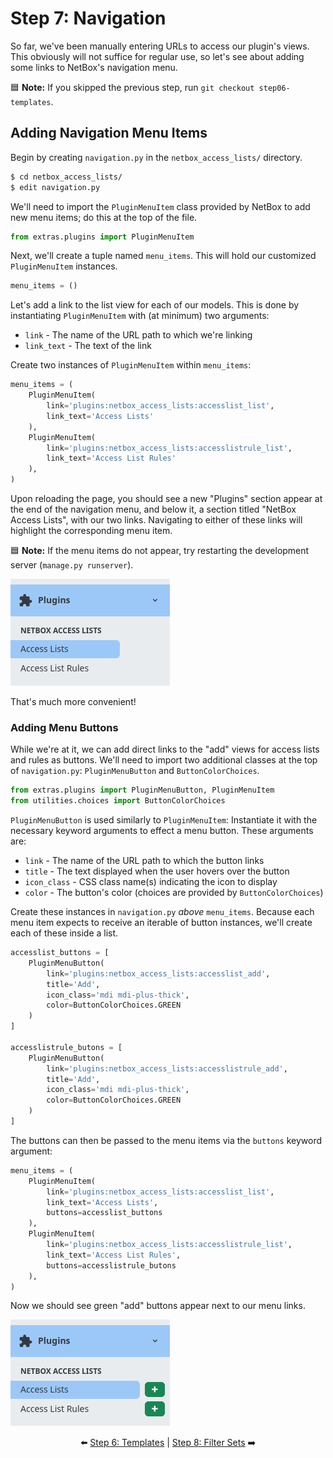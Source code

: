 # Step 7: Navigation

So far, we've been manually entering URLs to access our plugin's views. This obviously will not suffice for regular use, so let's see about adding some links to NetBox's navigation menu.

:blue_square: **Note:** If you skipped the previous step, run `git checkout step06-templates`.

## Adding Navigation Menu Items

Begin by creating `navigation.py` in the `netbox_access_lists/` directory.

```bash
$ cd netbox_access_lists/
$ edit navigation.py
```

We'll need to import the `PluginMenuItem` class provided by NetBox to add new menu items; do this at the top of the file.

```python
from extras.plugins import PluginMenuItem
```

Next, we'll create a tuple named `menu_items`. This will hold our customized `PluginMenuItem` instances.

```python
menu_items = ()
```

Let's add a link to the list view for each of our models. This is done by instantiating `PluginMenuItem` with (at minimum) two arguments:

* `link` - The name of the URL path to which we're linking
* `link_text` - The text of the link

Create two instances of `PluginMenuItem` within `menu_items`:

```python
menu_items = (
    PluginMenuItem(
        link='plugins:netbox_access_lists:accesslist_list',
        link_text='Access Lists'
    ),
    PluginMenuItem(
        link='plugins:netbox_access_lists:accesslistrule_list',
        link_text='Access List Rules'
    ),
)
```

Upon reloading the page, you should see a new "Plugins" section appear at the end of the navigation menu, and below it, a section titled "NetBox Access Lists", with our two links. Navigating to either of these links will highlight the corresponding menu item.

:blue_square: **Note:** If the menu items do not appear, try restarting the development server (`manage.py runserver`).

![Navigation menu items](/images/step07-menu-items1.png)

That's much more convenient!

### Adding Menu Buttons

While we're at it, we can add direct links to the "add" views for access lists and rules as buttons. We'll need to import two additional classes at the top of `navigation.py`: `PluginMenuButton` and `ButtonColorChoices`.

```python
from extras.plugins import PluginMenuButton, PluginMenuItem
from utilities.choices import ButtonColorChoices
```

`PluginMenuButton` is used similarly to `PluginMenuItem`: Instantiate it with the necessary keyword arguments to effect a menu button. These arguments are:

* `link` - The name of the URL path to which the button links
* `title` - The text displayed when the user hovers over the button
* `icon_class` - CSS class name(s) indicating the icon to display
* `color` - The button's color (choices are provided by `ButtonColorChoices`)

Create these instances in `navigation.py` _above_ `menu_items`. Because each menu item expects to receive an iterable of button instances, we'll create each of these inside a list.

```python
accesslist_buttons = [
    PluginMenuButton(
        link='plugins:netbox_access_lists:accesslist_add',
        title='Add',
        icon_class='mdi mdi-plus-thick',
        color=ButtonColorChoices.GREEN
    )
]

accesslistrule_butons = [
    PluginMenuButton(
        link='plugins:netbox_access_lists:accesslistrule_add',
        title='Add',
        icon_class='mdi mdi-plus-thick',
        color=ButtonColorChoices.GREEN
    )
]
```

The buttons can then be passed to the menu items via the `buttons` keyword argument:

```python
menu_items = (
    PluginMenuItem(
        link='plugins:netbox_access_lists:accesslist_list',
        link_text='Access Lists',
        buttons=accesslist_buttons
    ),
    PluginMenuItem(
        link='plugins:netbox_access_lists:accesslistrule_list',
        link_text='Access List Rules',
        buttons=accesslistrule_butons
    ),
)
```

Now we should see green "add" buttons appear next to our menu links.

![Navigation menu items with buttons](/images/step07-menu-items2.png)

<div align="center">

:arrow_left: [Step 6: Templates](/tutorial/step06-templates.md) | [Step 8: Filter Sets](/tutorial/step08-filter-sets.md) :arrow_right:

</div>

